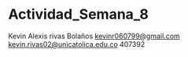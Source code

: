 # Actividad_Semana_8
Kevin Alexis rivas Bolaños 
kevinr060799@gmail.com
kevin.rivas02@unicatolica.edu.co
407392
